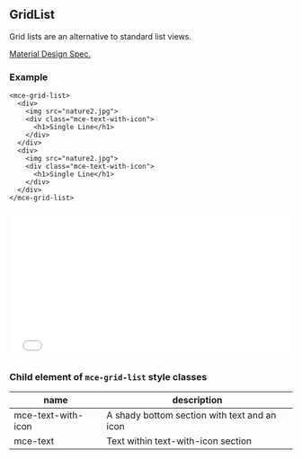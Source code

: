 <a name="GridList"></a>

## GridList
Grid lists are an alternative to standard list views.

[Material Design Spec.](https://material.io/guidelines/components/grid-lists.html#grid-lists-specs)

### Example
```
<mce-grid-list>
  <div>
    <img src="nature2.jpg">
    <div class="mce-text-with-icon">
      <h1>Single Line</h1>
    </div>
  </div>
  <div>
    <img src="nature2.jpg">
    <div class="mce-text-with-icon">
      <h1>Single Line</h1>
    </div>
  </div>
</mce-grid-list>
```

<iframe height='265' scrolling='no' title='baaEeJ' src='//codepen.io/allenhwkim/embed/baaEeJ/?height=265&theme-id=0&default-tab=html,result&embed-version=2' frameborder='no' allowtransparency='true' allowfullscreen='true' style='width: 100%;'>See the Pen <a href='https://codepen.io/allenhwkim/pen/baaEeJ/'>baaEeJ</a> by Allen kim (<a href='https://codepen.io/allenhwkim'>@allenhwkim</a>) on <a href='https://codepen.io'>CodePen</a>.
</iframe>

### Child element of `mce-grid-list` style classes
 |name|description|
 |---|---|
 |mce-text-with-icon| A shady bottom section with text and an icon
 |mce-text| Text within text-with-icon section

